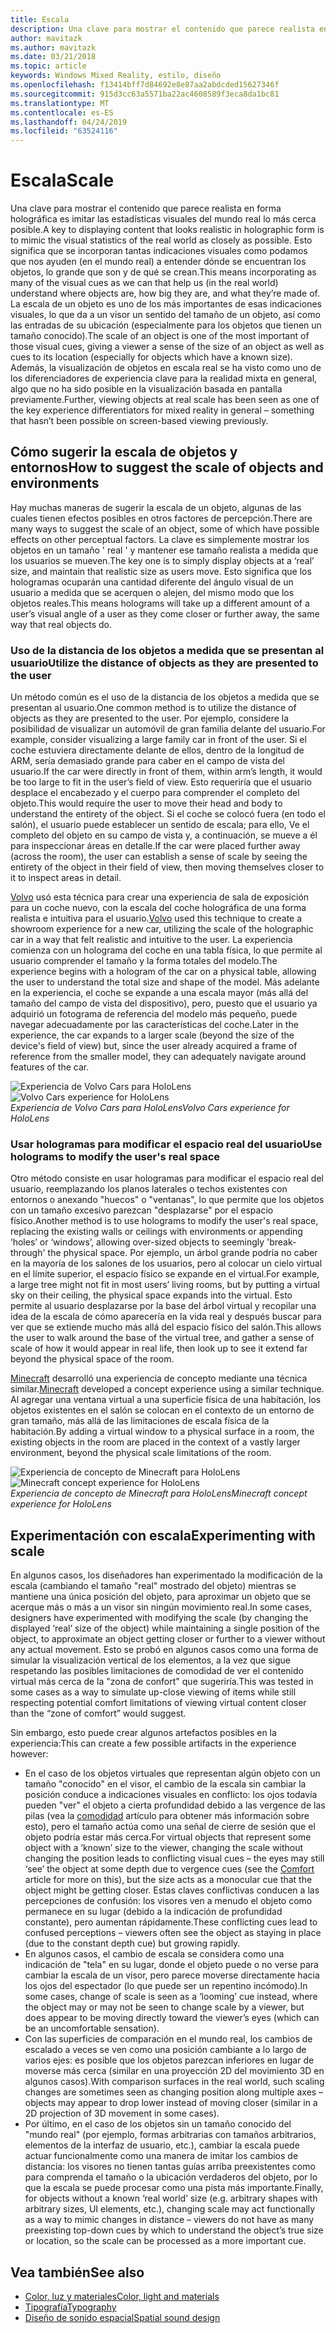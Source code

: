 ```yaml
---
title: Escala
description: Una clave para mostrar el contenido que parece realista en forma holográfica es imitar las estadísticas visuales del mundo real lo más cerca posible.
author: mavitazk
ms.author: mavitazk
ms.date: 03/21/2018
ms.topic: article
keywords: Windows Mixed Reality, estilo, diseño
ms.openlocfilehash: f13414bff7d84692e8e87aa2abdcded15627346f
ms.sourcegitcommit: 915d3cc63a5571ba22ac4608589f3eca8da1bc81
ms.translationtype: MT
ms.contentlocale: es-ES
ms.lasthandoff: 04/24/2019
ms.locfileid: "63524116"
---
```

# <a name="scale"></a><span data-ttu-id="4d88a-104">Escala</span><span class="sxs-lookup"><span data-stu-id="4d88a-104">Scale</span></span>

<span data-ttu-id="4d88a-105">Una clave para mostrar el contenido que parece realista en forma holográfica es imitar las estadísticas visuales del mundo real lo más cerca posible.</span><span class="sxs-lookup"><span data-stu-id="4d88a-105">A key to displaying content that looks realistic in holographic form is to mimic the visual statistics of the real world as closely as possible.</span></span> <span data-ttu-id="4d88a-106">Esto significa que se incorporan tantas indicaciones visuales como podamos que nos ayuden (en el mundo real) a entender dónde se encuentran los objetos, lo grande que son y de qué se crean.</span><span class="sxs-lookup"><span data-stu-id="4d88a-106">This means incorporating as many of the visual cues as we can that help us (in the real world) understand where objects are, how big they are, and what they’re made of.</span></span> <span data-ttu-id="4d88a-107">La escala de un objeto es uno de los más importantes de esas indicaciones visuales, lo que da a un visor un sentido del tamaño de un objeto, así como las entradas de su ubicación (especialmente para los objetos que tienen un tamaño conocido).</span><span class="sxs-lookup"><span data-stu-id="4d88a-107">The scale of an object is one of the most important of those visual cues, giving a viewer a sense of the size of an object as well as cues to its location (especially for objects which have a known size).</span></span> <span data-ttu-id="4d88a-108">Además, la visualización de objetos en escala real se ha visto como uno de los diferenciadores de experiencia clave para la realidad mixta en general, algo que no ha sido posible en la visualización basada en pantalla previamente.</span><span class="sxs-lookup"><span data-stu-id="4d88a-108">Further, viewing objects at real scale has been seen as one of the key experience differentiators for mixed reality in general – something that hasn’t been possible on screen-based viewing previously.</span></span>

## <a name="how-to-suggest-the-scale-of-objects-and-environments"></a><span data-ttu-id="4d88a-109">Cómo sugerir la escala de objetos y entornos</span><span class="sxs-lookup"><span data-stu-id="4d88a-109">How to suggest the scale of objects and environments</span></span>

<span data-ttu-id="4d88a-110">Hay muchas maneras de sugerir la escala de un objeto, algunas de las cuales tienen efectos posibles en otros factores de percepción.</span><span class="sxs-lookup"><span data-stu-id="4d88a-110">There are many ways to suggest the scale of an object, some of which have possible effects on other perceptual factors.</span></span> <span data-ttu-id="4d88a-111">La clave es simplemente mostrar los objetos en un tamaño ' real ' y mantener ese tamaño realista a medida que los usuarios se mueven.</span><span class="sxs-lookup"><span data-stu-id="4d88a-111">The key one is to simply display objects at a ‘real’ size, and maintain that realistic size as users move.</span></span> <span data-ttu-id="4d88a-112">Esto significa que los hologramas ocuparán una cantidad diferente del ángulo visual de un usuario a medida que se acerquen o alejen, del mismo modo que los objetos reales.</span><span class="sxs-lookup"><span data-stu-id="4d88a-112">This means holograms will take up a different amount of a user’s visual angle of a user as they come closer or further away, the same way that real objects do.</span></span>

### <a name="utilize-the-distance-of-objects-as-they-are-presented-to-the-user"></a><span data-ttu-id="4d88a-113">Uso de la distancia de los objetos a medida que se presentan al usuario</span><span class="sxs-lookup"><span data-stu-id="4d88a-113">Utilize the distance of objects as they are presented to the user</span></span>

<span data-ttu-id="4d88a-114">Un método común es el uso de la distancia de los objetos a medida que se presentan al usuario.</span><span class="sxs-lookup"><span data-stu-id="4d88a-114">One common method is to utilize the distance of objects as they are presented to the user.</span></span> <span data-ttu-id="4d88a-115">Por ejemplo, considere la posibilidad de visualizar un automóvil de gran familia delante del usuario.</span><span class="sxs-lookup"><span data-stu-id="4d88a-115">For example, consider visualizing a large family car in front of the user.</span></span> <span data-ttu-id="4d88a-116">Si el coche estuviera directamente delante de ellos, dentro de la longitud de ARM, sería demasiado grande para caber en el campo de vista del usuario.</span><span class="sxs-lookup"><span data-stu-id="4d88a-116">If the car were directly in front of them, within arm’s length, it would be too large to fit in the user’s field of view.</span></span> <span data-ttu-id="4d88a-117">Esto requeriría que el usuario desplace el encabezado y el cuerpo para comprender el completo del objeto.</span><span class="sxs-lookup"><span data-stu-id="4d88a-117">This would require the user to move their head and body to understand the entirety of the object.</span></span> <span data-ttu-id="4d88a-118">Si el coche se colocó fuera (en todo el salón), el usuario puede establecer un sentido de escala; para ello, Ve el completo del objeto en su campo de vista y, a continuación, se mueve a él para inspeccionar áreas en detalle.</span><span class="sxs-lookup"><span data-stu-id="4d88a-118">If the car were placed further away (across the room), the user can establish a sense of scale by seeing the entirety of the object in their field of view, then moving themselves closer to it to inspect areas in detail.</span></span>

<span data-ttu-id="4d88a-119">[Volvo](https://www.youtube.com/watch?v=DilzwF90vec) usó esta técnica para crear una experiencia de sala de exposición para un coche nuevo, con la escala del coche holográfica de una forma realista e intuitiva para el usuario.</span><span class="sxs-lookup"><span data-stu-id="4d88a-119">[Volvo](https://www.youtube.com/watch?v=DilzwF90vec) used this technique to create a showroom experience for a new car, utilizing the scale of the holographic car in a way that felt realistic and intuitive to the user.</span></span> <span data-ttu-id="4d88a-120">La experiencia comienza con un holograma del coche en una tabla física, lo que permite al usuario comprender el tamaño y la forma totales del modelo.</span><span class="sxs-lookup"><span data-stu-id="4d88a-120">The experience begins with a hologram of the car on a physical table, allowing the user to understand the total size and shape of the model.</span></span> <span data-ttu-id="4d88a-121">Más adelante en la experiencia, el coche se expande a una escala mayor (más allá del tamaño del campo de vista del dispositivo), pero, puesto que el usuario ya adquirió un fotograma de referencia del modelo más pequeño, puede navegar adecuadamente por las características del coche.</span><span class="sxs-lookup"><span data-stu-id="4d88a-121">Later in the experience, the car expands to a larger scale (beyond the size of the device's field of view) but, since the user already acquired a frame of reference from the smaller model, they can adequately navigate around features of the car.</span></span>

<span data-ttu-id="4d88a-122">![Experiencia de Volvo Cars para HoloLens](images/volvo-cars-microsoft-hololens-experience01-640px.jpg)</span><span class="sxs-lookup"><span data-stu-id="4d88a-122">![Volvo Cars experience for HoloLens](images/volvo-cars-microsoft-hololens-experience01-640px.jpg)</span></span><br>
<span data-ttu-id="4d88a-123">*Experiencia de Volvo Cars para HoloLens*</span><span class="sxs-lookup"><span data-stu-id="4d88a-123">*Volvo Cars experience for HoloLens*</span></span>

### <a name="use-holograms-to-modify-the-users-real-space"></a><span data-ttu-id="4d88a-124">Usar hologramas para modificar el espacio real del usuario</span><span class="sxs-lookup"><span data-stu-id="4d88a-124">Use holograms to modify the user's real space</span></span>

<span data-ttu-id="4d88a-125">Otro método consiste en usar hologramas para modificar el espacio real del usuario, reemplazando los planos laterales o techos existentes con entornos o anexando "huecos" o "ventanas", lo que permite que los objetos con un tamaño excesivo parezcan "desplazarse" por el espacio físico.</span><span class="sxs-lookup"><span data-stu-id="4d88a-125">Another method is to use holograms to modify the user's real space, replacing the existing walls or ceilings with environments or appending ‘holes’ or ‘windows’, allowing over-sized objects to seemingly 'break-through' the physical space.</span></span> <span data-ttu-id="4d88a-126">Por ejemplo, un árbol grande podría no caber en la mayoría de los salones de los usuarios, pero al colocar un cielo virtual en el límite superior, el espacio físico se expande en el virtual.</span><span class="sxs-lookup"><span data-stu-id="4d88a-126">For example, a large tree might not fit in most users’ living rooms, but by putting a virtual sky on their ceiling, the physical space expands into the virtual.</span></span> <span data-ttu-id="4d88a-127">Esto permite al usuario desplazarse por la base del árbol virtual y recopilar una idea de la escala de cómo aparecería en la vida real y después buscar para ver que se extiende mucho más allá del espacio físico del salón.</span><span class="sxs-lookup"><span data-stu-id="4d88a-127">This allows the user to walk around the base of the virtual tree, and gather a sense of scale of how it would appear in real life, then look up to see it extend far beyond the physical space of the room.</span></span>

<span data-ttu-id="4d88a-128">[Minecraft](https://minecraft.net/) desarrolló una experiencia de concepto mediante una técnica similar.</span><span class="sxs-lookup"><span data-stu-id="4d88a-128">[Minecraft](https://minecraft.net/) developed a concept experience using a similar technique.</span></span> <span data-ttu-id="4d88a-129">Al agregar una ventana virtual a una superficie física de una habitación, los objetos existentes en el salón se colocan en el contexto de un entorno de gran tamaño, más allá de las limitaciones de escala física de la habitación.</span><span class="sxs-lookup"><span data-stu-id="4d88a-129">By adding a virtual window to a physical surface in a room, the existing objects in the room are placed in the context of a vastly larger environment, beyond the physical scale limitations of the room.</span></span>

<span data-ttu-id="4d88a-130">![Experiencia de concepto de Minecraft para HoloLens](images/800px-minecraftwindow-640px.jpg)</span><span class="sxs-lookup"><span data-stu-id="4d88a-130">![Minecraft concept experience for HoloLens](images/800px-minecraftwindow-640px.jpg)</span></span><br>
<span data-ttu-id="4d88a-131">*Experiencia de concepto de Minecraft para HoloLens*</span><span class="sxs-lookup"><span data-stu-id="4d88a-131">*Minecraft concept experience for HoloLens*</span></span>

## <a name="experimenting-with-scale"></a><span data-ttu-id="4d88a-132">Experimentación con escala</span><span class="sxs-lookup"><span data-stu-id="4d88a-132">Experimenting with scale</span></span>

<span data-ttu-id="4d88a-133">En algunos casos, los diseñadores han experimentado la modificación de la escala (cambiando el tamaño "real" mostrado del objeto) mientras se mantiene una única posición del objeto, para aproximar un objeto que se acerque más o más a un visor sin ningún movimiento real.</span><span class="sxs-lookup"><span data-stu-id="4d88a-133">In some cases, designers have experimented with modifying the scale (by changing the displayed ‘real’ size of the object) while maintaining a single position of the object, to approximate an object getting closer or further to a viewer without any actual movement.</span></span> <span data-ttu-id="4d88a-134">Esto se probó en algunos casos como una forma de simular la visualización vertical de los elementos, a la vez que sigue respetando las posibles limitaciones de comodidad de ver el contenido virtual más cerca de la "zona de confort" que sugeriría.</span><span class="sxs-lookup"><span data-stu-id="4d88a-134">This was tested in some cases as a way to simulate up-close viewing of items while still respecting potential comfort limitations of viewing virtual content closer than the “zone of comfort” would suggest.</span></span>

<span data-ttu-id="4d88a-135">Sin embargo, esto puede crear algunos artefactos posibles en la experiencia:</span><span class="sxs-lookup"><span data-stu-id="4d88a-135">This can create a few possible artifacts in the experience however:</span></span>
* <span data-ttu-id="4d88a-136">En el caso de los objetos virtuales que representan algún objeto con un tamaño "conocido" en el visor, el cambio de la escala sin cambiar la posición conduce a indicaciones visuales en conflicto: los ojos todavía pueden "ver" el objeto a cierta profundidad debido a las vergence de las pilas (vea la [comodidad](comfort.md) artículo para obtener más información sobre esto), pero el tamaño actúa como una señal de cierre de sesión que el objeto podría estar más cerca.</span><span class="sxs-lookup"><span data-stu-id="4d88a-136">For virtual objects that represent some object with a ‘known’ size to the viewer, changing the scale without changing the position leads to conflicting visual cues – the eyes may still ‘see’ the object at some depth due to vergence cues (see the [Comfort](comfort.md) article for more on this), but the size acts as a monocular cue that the object might be getting closer.</span></span> <span data-ttu-id="4d88a-137">Estas claves conflictivas conducen a las percepciones de confusión: los visores ven a menudo el objeto como permanece en su lugar (debido a la indicación de profundidad constante), pero aumentan rápidamente.</span><span class="sxs-lookup"><span data-stu-id="4d88a-137">These conflicting cues lead to confused perceptions – viewers often see the object as staying in place (due to the constant depth cue) but growing rapidly.</span></span>
* <span data-ttu-id="4d88a-138">En algunos casos, el cambio de escala se considera como una indicación de "tela" en su lugar, donde el objeto puede o no verse para cambiar la escala de un visor, pero parece moverse directamente hacia los ojos del espectador (lo que puede ser un repentino incómodo).</span><span class="sxs-lookup"><span data-stu-id="4d88a-138">In some cases, change of scale is seen as a ‘looming’ cue instead, where the object may or may not be seen to change scale by a viewer, but does appear to be moving directly toward the viewer’s eyes (which can be an uncomfortable sensation).</span></span>
* <span data-ttu-id="4d88a-139">Con las superficies de comparación en el mundo real, los cambios de escalado a veces se ven como una posición cambiante a lo largo de varios ejes: es posible que los objetos parezcan inferiores en lugar de moverse más cerca (similar en una proyección 2D del movimiento 3D en algunos casos).</span><span class="sxs-lookup"><span data-stu-id="4d88a-139">With comparison surfaces in the real world, such scaling changes are sometimes seen as changing position along multiple axes – objects may appear to drop lower instead of moving closer (similar in a 2D projection of 3D movement in some cases).</span></span>
* <span data-ttu-id="4d88a-140">Por último, en el caso de los objetos sin un tamaño conocido del "mundo real" (por ejemplo, formas arbitrarias con tamaños arbitrarios, elementos de la interfaz de usuario, etc.), cambiar la escala puede actuar funcionalmente como una manera de imitar los cambios de distancia: los visores no tienen tantas guías arriba preexistentes como para comprenda el tamaño o la ubicación verdaderos del objeto, por lo que la escala se puede procesar como una pista más importante.</span><span class="sxs-lookup"><span data-stu-id="4d88a-140">Finally, for objects without a known ‘real world’ size (e.g. arbitrary shapes with arbitrary sizes, UI elements, etc.), changing scale may act functionally as a way to mimic changes in distance – viewers do not have as many preexisting top-down cues by which to understand the object’s true size or location, so the scale can be processed as a more important cue.</span></span>

## <a name="see-also"></a><span data-ttu-id="4d88a-141">Vea también</span><span class="sxs-lookup"><span data-stu-id="4d88a-141">See also</span></span>
* [<span data-ttu-id="4d88a-142">Color, luz y materiales</span><span class="sxs-lookup"><span data-stu-id="4d88a-142">Color, light and materials</span></span>](color,-light-and-materials.md)
* [<span data-ttu-id="4d88a-143">Tipografía</span><span class="sxs-lookup"><span data-stu-id="4d88a-143">Typography</span></span>](typography.md)
* [<span data-ttu-id="4d88a-144">Diseño de sonido espacial</span><span class="sxs-lookup"><span data-stu-id="4d88a-144">Spatial sound design</span></span>](spatial-sound-design.md)
